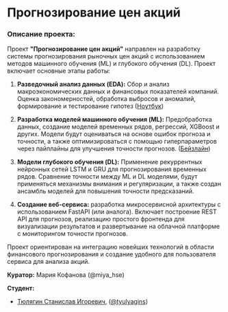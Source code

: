 # Прогнозирование цен акций

### Описание проекта:

Проект **"Прогнозирование цен акций"** направлен на разработку системы прогнозирования рыночных цен акций с использованием методов машинного обучения (ML) и глубокого обучения (DL). Проект включает основные этапы работы:

1. **Разведочный анализ данных (EDA):** Сбор и анализ макроэкономических данных и финансовых показателей компаний. Оценка закономерностей, обработка выбросов и аномалий, формирование и тестирование гипотез ([Ноутбук](https://github.com/klassnenkiy/stock_price_prediction/blob/main/ch_2/EDA_Year_project_Tyulyagin_ch2.ipynb))

2. **Разработка моделей машинного обучения (ML):** Предобработка данных, создание моделей временных рядов, регрессий, XGBoost и других. Модели будут оцениваться на основе ошибок прогноза и точности, а также оптимизироваться с помощью гиперпараметров через пайплайны для улучшения точности прогнозов. ([Бейзлайн](https://github.com/klassnenkiy/stock_price_prediction/blob/main/ch_3/Baseline_ch3.ipynb))

3. **Модели глубокого обучения (DL):** Применение рекуррентных нейронных сетей LSTM и GRU для прогнозирования временных рядов. Сравнение точности между ML и DL моделями, будут применяться механизмы внимания и регуляризации, а также создан ансамбль моделей для повышения точности предсказаний.


4. **Создание веб-сервиса:** разработка микросервисной архитектуры с использованием FastAPI (или аналога). Включает построение REST API для прогнозов, реализацию простого фронтенда для визуализации результатов и развертывание на облачной платформе с мониторингом точности прогнозов.

Проект ориентирован на интеграцию новейших технологий в области финансового прогнозирования и создание удобного для пользователя сервиса для анализа акций.

**Куратор:** Мария Кофанова (@miya_hse)


**Студент:**

- [Тюлягин Станислав Игоревич](https://github.com/klassnenkiy), ([@tyulyagins](https://t.me/tyulyagins))
